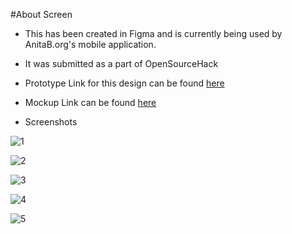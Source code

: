 #About Screen

* This has been created in Figma and is currently being used by AnitaB.org's mobile application.  
* It was submitted as a part of OpenSourceHack 

* Prototype Link for this design can be found [here](https://www.figma.com/proto/D2PTY180UBMS3vldoIzhQX/AnitaB_About?node-id=1%3A15&viewport=402%2C308%2C0.20783492922782898&scaling=scale-down)


* Mockup Link can be found [here](https://www.figma.com/file/D2PTY180UBMS3vldoIzhQX/AnitaB_About?node-id=0%3A1)

* Screenshots

![1](https://user-images.githubusercontent.com/31548778/92411852-28ffce00-f167-11ea-84b8-d3946c2bae55.PNG)

![2](https://user-images.githubusercontent.com/31548778/92411854-2bfabe80-f167-11ea-87d8-f56ed5be898b.PNG)

![3](https://user-images.githubusercontent.com/31548778/92411856-2e5d1880-f167-11ea-8cae-b2cc5cf83e36.PNG)

![4](https://user-images.githubusercontent.com/31548778/92411859-2f8e4580-f167-11ea-827d-46ba80c2d7b4.PNG)

![5](https://user-images.githubusercontent.com/31548778/92411863-32893600-f167-11ea-9484-703a4557e099.PNG)
